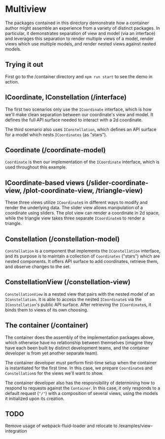 # Multiview

The packages contained in this directory demonstrate how a container author might assemble an experience from a variety of distinct packages.  In particular, it demonstrates separation of view and model (via an interface) and leverages this separation to render multiple views of a model, render views which use multiple models, and render nested views against nested models.

## Trying it out

First go to the /container directory and `npm run start` to see the demo in action.

## ICoordinate, IConstellation (/interface)

The first two scenarios only use the `ICoordinate` interface, which is how we'll make clean separation between our coordinate's view and model.  It defines the full API surface needed to interact with a 2d coordinate.

The third scenario also uses `IConstellation`, which defines an API surface for a model which nests `ICoordinates` (as "stars").

## Coordinate (/coordinate-model)

`Coordinate` is then our implementation of the `ICoordinate` interface, which is used throughout this example.

## ICoordinate-based views (/slider-coordinate-view, /plot-coordinate-view, /triangle-view)

These three views utilize `ICoordinate`s in different ways to modify and render the underlying data.  The slider view allows manipulation of a coordinate using sliders.  The plot view can render a coordinate in 2d space, while the triangle view takes three separate `ICoordinate`s to render a triangle.

## Constellation (/constellation-model)

`Constellation` is a component that implements the `IConstellation` interface, and its purpose is to maintain a collection of `Coordinates` ("stars") which are nested components.  It offers API surface to add coordinates, retrieve them, and observe changes to the set.

## ConstellationView (/constellation-view)

`ConstellationView` is a nested view that pairs with the nested model of an `IConstellation`.  It is able to access the nested `ICoordinate`s via the `IConstellation`'s public API surface.  After retrieving the `ICoordinate`s, it binds them to views of its own choosing.

## The container (/container)

The container does the assembly of the implementation packages above, which otherwise have no relationship between themselves (imagine they have each been built by distinct development teams, and the container developer is from yet another separate team).

The container developer must perform first-time setup when the container is instantiated for the first time.  In this case, we prepare `Coordinate`s and `Constellation`s for the views we'll want to show.

The container developer also has the responsibility of determining how to respond to requests against the `Container`.  In this case, it only responds to a default request (`"/"`) with a composition of several views, using the models it initialized upon its creation.

## TODO

Remove usage of webpack-fluid-loader and relocate to /examples/view-integration
